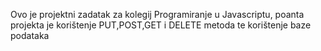 Ovo je projektni zadatak za kolegij Programiranje u Javascriptu, poanta projekta je korištenje PUT,POST,GET i DELETE metoda te korištenje baze podataka
